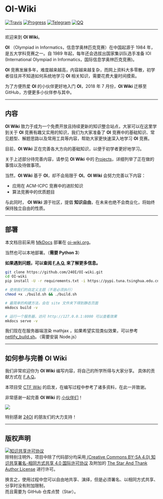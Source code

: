 # OI-Wiki


[![Travis](https://img.shields.io/travis/24OI/OI-wiki.svg?style=flat-square)](https://travis-ci.org/24OI/OI-wiki)
[![Progress](https://img.shields.io/badge/Progress-49%25-brightgreen.svg?style=flat-square)](https://github.com/24OI/OI-wiki)
[![Telegram](https://img.shields.io/badge/OI--wiki-join%20Telegram%20chat-brightgreen.svg?style=flat-square)](https://t.me/OIwiki)
[![QQ](https://img.shields.io/badge/OI--wiki-join%20QQ%20group-brightgreen.svg?style=flat-square)](https://jq.qq.com/?_wv=1027&k=5EfkM6K)

----

欢迎来到 **OI Wiki**。

**OI** （Olympiad in Informatics，信息学奥林匹克竞赛）在中国起源于 1984 年，是五大学科竞赛之一。自 1989 年起，每年还会选拔出国家集训队选手准备 IOI (International Olympiad in Informatics，国际信息学奥林匹克竞赛)。

**OI** 竞赛发展多年，难度越来越高，内容越来越复杂，而网上资料大多零散，初学者往往并不知道如何系统地学习 **OI** 相关知识，需要花费大量时间摸索。

为了方便热爱 **OI** 的小伙伴更好地入门 **OI**，2018 年 7 月份，**OI Wiki** 迁移至 GitHub，方便更多小伙伴参与其中。

----

## 内容

**OI Wiki** 致力于成为一个免费开放且持续更新的知识整合站点，大家可以在这里学到关于 **OI** 竞赛有趣又实用的知识，我们为大家准备了 **OI** 竞赛中的基础知识、常见题型、解题思路以及常用工具等内容，帮助大家更快速深入地学习 **OI** 竞赛。

目前，**OI Wiki** 正在完善各大方向的基础知识，以便于初学者更好地学习。

关于上述部分待完善内容，请参见 **OI Wiki** 中的 [Projects](https://github.com/24OI/OI-wiki/projects)，详细列举了正在做的事情以及待做事项。

当然，**OI Wiki** 基于 **OI**，却不会局限于 **OI**。**OI Wiki** 会努力完善以下内容：

- 应用在 ACM-ICPC 竞赛中的进阶知识
- 算法竞赛中的优质题目

与此同时， **OI Wiki** 源于社区，提倡 **知识自由**，在未来也绝不会商业化，将始终保持独立自由的性质。

----

## 部署


本文档目前采用 [MkDocs](https://github.com/mkdocs/mkdocs) 部署在 [oi-wiki.org](https://oi-wiki.org)。

当然也可以本地部署。（**需要 Python 3**）

**如果遇到问题，可以查阅 [F.A.Q.](https://oi-wiki.org/intro/faq/) 来了解更多信息。**

```bash
git clone https://github.com/24OI/OI-wiki.git
cd OI-wiki
pip install -U -r requirements.txt -i https://pypi.tuna.tsinghua.edu.cn/simple/

# 使用我们的自定义主题（不是必须执行）
chmod +x ./build.sh && ./build.sh

# 最简单的构建方法，会在 site 文件夹下得到静态页面
mkdocs build -v

# 运行一个服务器，访问 http://127.0.0.1:8000 可以查看效果
mkdocs serve -v

```

我们现在在服务器端渲染 mathjax ，如果希望实现类似效果，可以参考 [netlify_build.sh](https://github.com/24OI/OI-wiki/blob/master/netlify_build.sh)。（需要安装 Node.js）

----

## 如何参与完善 OI Wiki

我们非常欢迎你为 **OI Wiki** 编写内容，将自己的所学所得与大家分享。
具体的贡献方式在 [F.A.Q](https://oi-wiki.org/intro/faq/)。

本项目受 [CTF Wiki](https://ctf-wiki.github.io/ctf-wiki/) 的启发，在编写过程中参考了诸多资料，在此一并致谢。

非常感谢一起完善 **OI Wiki** 的 [小伙伴们](https://github.com/24OI/OI-wiki/graphs/contributors)！

<a href="https://github.com/24OI/OI-wiki/graphs/contributors"><img src="https://opencollective.com/oi-wiki/contributors.svg?width=890" /></a>

特别感谢 [24OI](https://github.com/24OI) 的朋友们的大力支持！

----

## 版权声明

<a rel="license" href="http://creativecommons.org/licenses/by-sa/4.0/"><img alt="知识共享许可协议" style="border-width:0" src="https://i.creativecommons.org/l/by-sa/4.0/88x31.png" /></a><br />
除特别注明外，项目中除了代码部分均采用<a rel="license" href="https://creativecommons.org/licenses/by-sa/4.0/deed.zh"> (Creative Commons BY-SA 4.0) 知识共享署名-相同方式共享 4.0 国际许可协议</a> 及附加的 [The Star And Thank Author License](https://github.com/zTrix/sata-license) 进行许可。

换言之，使用过程中您可以自由地共享、演绎，但是必须署名、以相同方式共享、分享时没有附加限制，  
而且需要为 GitHub 仓库点赞（Star）。
